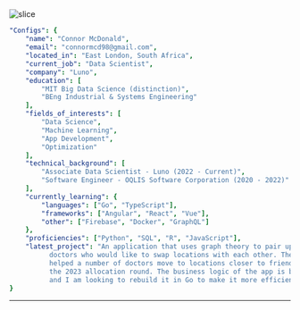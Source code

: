 ## <a id="slice">
![slice](https://capsule-render.vercel.app/api?type=waving&height=200&color=timeGradient&text=Hi%20%20there!&fontSize=70&desc=Welcome%20to%20my%20GitHub%20profile&fontAlign=30&descAlign=50&descAlignY=53&fontAlignY=30&animation=scaleIn)
  
```yaml
"Configs": {
    "name": "Connor McDonald",
    "email": "connormcd98@gmail.com",
    "located_in": "East London, South Africa",
    "current_job": "Data Scientist",
    "company": "Luno",
    "education": [
        "MIT Big Data Science (distinction)",
        "BEng Industrial & Systems Engineering"
    ],
    "fields_of_interests": [
        "Data Science",
        "Machine Learning",
        "App Development",
        "Optimization"
    ],
    "technical_background": [
        "Associate Data Scientist - Luno (2022 - Current)",
        "Software Engineer - OQLIS Software Corporation (2020 - 2022)"
    ],
    "currently_learning": {
        "languages": ["Go", "TypeScript"],
        "frameworks": ["Angular", "React", "Vue"],
        "other": ["Firebase", "Docker", "GraphQL"]
    },
    "proficiencies": ["Python", "SQL", "R", "JavaScript"],
    "latest_project": "An application that uses graph theory to pair up intern
          doctors who would like to swap locations with each other. The app successfully
          helped a number of doctors move to locations closer to friends and family in
          the 2023 allocation round. The business logic of the app is built in Python,
          and I am looking to rebuild it in Go to make it more efficient."
}
```

---
